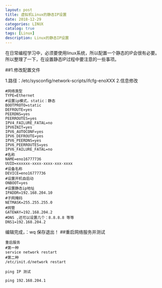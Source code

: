 ```yaml
---
layout: post
title: 虚拟机Linux的静态IP设置
date: 2018-12-29
categories: LINUX
catalog: true
tags: [Linux]
description: Linux的静态IP设置
---
```


在日常编程学习中，必须要使用linux系统，所以配置一个静态的IP会很有必要。所以整理了一下，在设置静态IP过程中要注意的一些事项。

<!--more-->


##1.修改配置文件

1.路径：/etc/sysconfig/network-scripts/ifcfg-enoXXX
2.信息修改

	#网络类型
	TYPE=Ethernet
	#设置ip模式，static：静态 
	BOOTPROTO=static
	DEFROUTE=yes
	PEERDNS=yes
	PEERROUTES=yes
	IPV4_FAILURE_FATAL=no
	IPV6INIT=yes
	IPV6_AUTOCONF=yes
	IPV6_DEFROUTE=yes
	IPV6_PEERDNS=yes
	IPV6_PEERROUTES=yes
	IPV6_FAILURE_FATAL=no
	#名称
	NAME=eno16777736
	UUID=xxxxxx-xxxx-xxxx-xxx-xxxx
	#设备名称	
	DEVICE=eno16777736
	#设置开机自启动
	ONBOOT=yes
	#设置静态ip地址
	IPADDR=192.168.204.10
	#子网掩码
	NETMASK=255.255.255.0
	#网管	
	GATEWAY=192.168.204.2
	#DNS ,还可以设置几个：8.8.8.8 等等	
	DNS1=192.168.204.2

编辑完成，：wq 保存退出！
##重启网络服务并测试

	重启服务
	#第一种
	service network restart
	#第二种
	/etc/init.d/network restart

	ping IP 测试

	ping 192.168.204.1

	